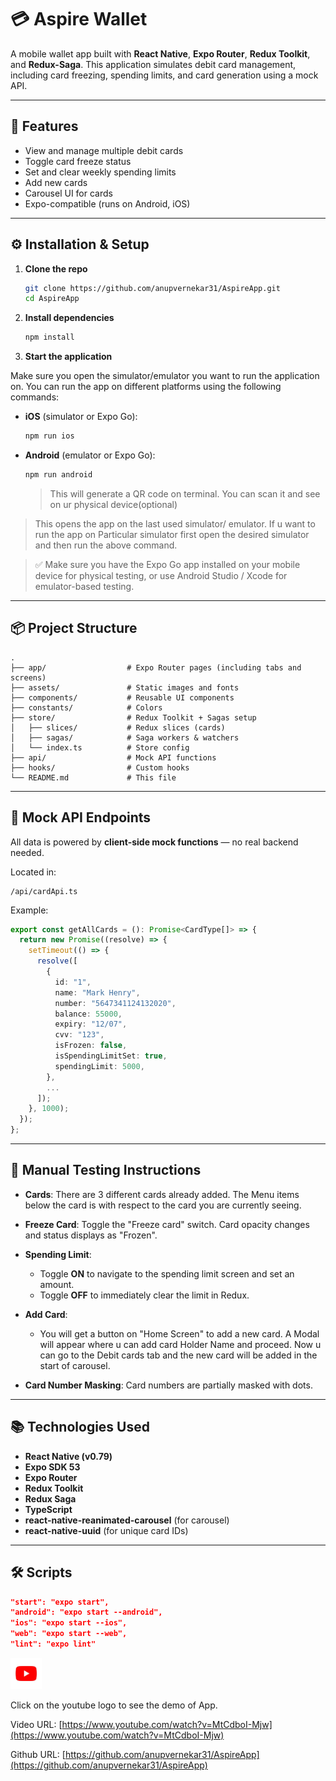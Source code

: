 # 💳 Aspire Wallet

A mobile wallet app built with **React Native**, **Expo Router**, **Redux Toolkit**, and **Redux-Saga**. This application simulates debit card management, including card freezing, spending limits, and card generation using a mock API.

---

## 📱 Features

- View and manage multiple debit cards
- Toggle card freeze status
- Set and clear weekly spending limits
- Add new cards
- Carousel UI for cards
- Expo-compatible (runs on Android, iOS)

---

## ⚙️ Installation & Setup

1. **Clone the repo**

   ```bash
   git clone https://github.com/anupvernekar31/AspireApp.git
   cd AspireApp

   ```

2. **Install dependencies**

   ```bash
   npm install
   ```

3. **Start the application**

Make sure you open the simulator/emulator you want to run the application on.
You can run the app on different platforms using the following commands:

- **iOS** (simulator or Expo Go):

  ```bash
  npm run ios
  ```

- **Android** (emulator or Expo Go):
  ```bash
  npm run android
  ```
  > This will generate a QR code on terminal. You can scan it and see on ur physical device(optional)

> This opens the app on the last used simulator/ emulator. If u want to run the app on Particular simulator first open the desired simulator and then run the above command.

> ✅ Make sure you have the Expo Go app installed on your mobile device for physical testing, or use Android Studio / Xcode for emulator-based testing.

---

## 📦 Project Structure

```
.
├── app/                  # Expo Router pages (including tabs and screens)
├── assets/               # Static images and fonts
├── components/           # Reusable UI components
├── constants/            # Colors
├── store/                # Redux Toolkit + Sagas setup
│   ├── slices/           # Redux slices (cards)
│   ├── sagas/            # Saga workers & watchers
│   └── index.ts          # Store config
├── api/                  # Mock API functions
├── hooks/                # Custom hooks
└── README.md             # This file
```

---

## 🔌 Mock API Endpoints

All data is powered by **client-side mock functions** — no real backend needed.

Located in:

```
/api/cardApi.ts
```

Example:

```ts
export const getAllCards = (): Promise<CardType[]> => {
  return new Promise((resolve) => {
    setTimeout(() => {
      resolve([
        {
          id: "1",
          name: "Mark Henry",
          number: "5647341124132020",
          balance: 55000,
          expiry: "12/07",
          cvv: "123",
          isFrozen: false,
          isSpendingLimitSet: true,
          spendingLimit: 5000,
        },
        ...
      ]);
    }, 1000);
  });
};
```

---

## 🧪 Manual Testing Instructions

- **Cards**: There are 3 different cards already added. The Menu items below the card is with respect to the card you are currently seeing.

- **Freeze Card**: Toggle the "Freeze card" switch. Card opacity changes and status displays as "Frozen".
- **Spending Limit**:
  - Toggle **ON** to navigate to the spending limit screen and set an amount.
  - Toggle **OFF** to immediately clear the limit in Redux.
- **Add Card**:

  - You will get a button on "Home Screen" to add a new card. A Modal will appear where u can add card Holder Name and proceed. Now u can go to the Debit cards tab and the new card will be added in the start of carousel.

- **Card Number Masking**: Card numbers are partially masked with dots.

---

## 📚 Technologies Used

- **React Native (v0.79)**
- **Expo SDK 53**
- **Expo Router**
- **Redux Toolkit**
- **Redux Saga**
- **TypeScript**
- **react-native-reanimated-carousel** (for carousel)
- **react-native-uuid** (for unique card IDs)

---

## 🛠 Scripts

```json
"start": "expo start",
"android": "expo start --android",
"ios": "expo start --ios",
"web": "expo start --web",
"lint": "expo lint"
```

<a href="https://www.youtube.com/watch?v=MtCdboI-Mjw">

  <img src="./assets/images/youtube.jpg" width="50" />
</a>

Click on the youtube logo to see the demo of App.

Video URL: [https://www.youtube.com/watch?v=MtCdboI-Mjw](https://www.youtube.com/watch?v=MtCdboI-Mjw)

Github URL: [https://github.com/anupvernekar31/AspireApp](https://github.com/anupvernekar31/AspireApp)
